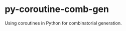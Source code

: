 py-coroutine-comb-gen
=====================

Using coroutines in Python for combinatorial generation. 
